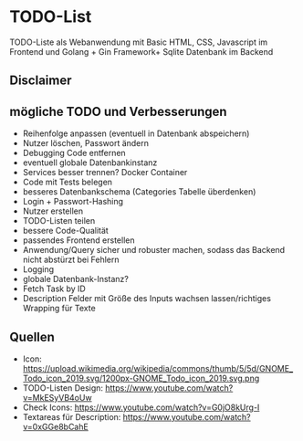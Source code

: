 
# TODO-List
TODO-Liste als Webanwendung mit Basic HTML, CSS, Javascript im Frontend und Golang + Gin Framework+ Sqlite Datenbank im Backend

## Disclaimer

## mögliche TODO und Verbesserungen
- Reihenfolge anpassen (eventuell in Datenbank abspeichern)
- Nutzer löschen, Passwort ändern
- Debugging Code entfernen
- eventuell globale Datenbankinstanz 
- Services besser trennen? Docker Container
- Code mit Tests belegen
- besseres Datenbankschema (Categories Tabelle überdenken)
- Login + Passwort-Hashing
- Nutzer erstellen
- TODO-Listen teilen
- bessere Code-Qualität
- passendes Frontend erstellen
- Anwendung/Query sicher und robuster machen, sodass das Backend nicht abstürzt bei Fehlern
- Logging
- globale Datenbank-Instanz?
- Fetch Task by ID
- Description Felder mit Größe des Inputs wachsen lassen/richtiges Wrapping für Texte

## Quellen
- Icon: https://upload.wikimedia.org/wikipedia/commons/thumb/5/5d/GNOME_Todo_icon_2019.svg/1200px-GNOME_Todo_icon_2019.svg.png
- TODO-Listen Design: https://www.youtube.com/watch?v=MkESyVB4oUw
- Check Icons: https://www.youtube.com/watch?v=G0jO8kUrg-I
- Textareas für Description: https://www.youtube.com/watch?v=0xGGe8bCahE